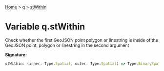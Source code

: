 [Home](../../../index.md) &gt; [q](../../q.md) &gt; [stWithin](./stwithin.md)

# Variable q.stWithin

Check whether the first GeoJSON point polygon or linestring is inside of the GeoJSON point, polygon or linestring in the second argument

<b>Signature:</b>

```typescript
stWithin: (inner: Type.Spatial, outer: Type.Spatial) => Type.BinarySpatialFnBool
```
